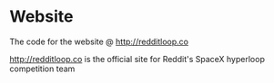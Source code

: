 # Website
The code for the website @ http://redditloop.co

http://redditloop.co is the official site for Reddit's SpaceX hyperloop competition team
